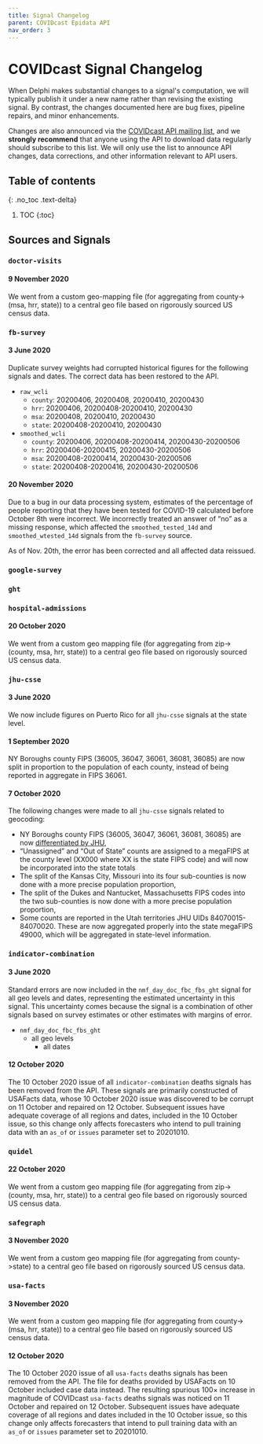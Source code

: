 ```yaml
---
title: Signal Changelog
parent: COVIDcast Epidata API
nav_order: 3
---
```


# COVIDcast Signal Changelog

When Delphi makes substantial changes to a signal's computation, we will
typically publish it under a new name rather than revising the existing signal.
By contrast, the changes documented here are bug fixes, pipeline repairs, and
minor enhancements.

Changes are also announced via the [COVIDcast API mailing
list](https://lists.andrew.cmu.edu/mailman/listinfo/delphi-covidcast-api), and
we **strongly recommend** that anyone using the API to download data regularly
should subscribe to this list. We will only use the list to announce API
changes, data corrections, and other information relevant to API users.

## Table of contents
{: .no_toc .text-delta}

1. TOC
{:toc}

## Sources and Signals
### `doctor-visits`
#### 9 November 2020
We went from a custom geo-mapping file (for aggregating from county->(msa, hrr, state)) to a central geo file based on rigorously sourced US census data.

### `fb-survey`

#### 3 June 2020

Duplicate survey weights had corrupted historical figures for the following signals and dates. The correct data has been restored to the API.
* `raw_wcli`
  * `county`: 20200406, 20200408, 20200410, 20200430
  * `hrr`: 20200406, 20200408-20200410, 20200430
  * `msa`: 20200408, 20200410, 20200430
  * `state`: 20200408-20200410, 20200430
* `smoothed_wcli`
  * `county`: 20200406, 20200408-20200414, 20200430-20200506
  * `hrr`: 20200406-20200415, 20200430-20200506
  * `msa`: 20200408-20200414, 20200430-20200506
  * `state`: 20200408-20200416, 20200430-20200506
  
#### 20 November 2020  

Due to a bug in our data processing system, estimates of the percentage of people reporting that they have been tested for COVID-19 calculated before October 8th were incorrect. 
We incorrectly treated an answer of “no” as a missing response, which affected the `smoothed_tested_14d` and `smoothed_wtested_14d` signals from the `fb-survey` source. 

As of Nov. 20th, the error has been corrected and all affected data reissued. 

### `google-survey`
### `ght`

### `hospital-admissions`
#### 20 October 2020
We went from a custom geo mapping file (for aggregating from zip->(county, msa, hrr, state)) to a central geo file based on rigorously sourced US census data.

### `jhu-csse`

#### 3 June 2020

We now include figures on Puerto Rico for all `jhu-csse` signals at the state level.

#### 1 September 2020

NY Boroughs county FIPS (36005, 36047, 36061, 36081, 36085) are now split in proportion to the population of each county, instead of being reported in aggregate in FIPS 36061. 

#### 7 October 2020

The following changes were made to all `jhu-csse` signals related to geocoding:
- NY Boroughs county FIPS (36005, 36047, 36061, 36081, 36085) are now [differentiated by JHU](https://github.com/CSSEGISandData/COVID-19/issues/3084),
- “Unassigned” and “Out of State” counts are assigned to a megaFIPS at the county level (XX000 where XX is the state FIPS code) and will now be incorporated into the state totals
- The split of the Kansas City, Missouri into its four sub-counties is now done with a more precise population proportion,
- The split of the Dukes and Nantucket, Massachusetts FIPS codes into the two sub-counties is now done with a more precise population proportion,
- Some counts are reported in the Utah territories JHU UIDs 84070015-84070020. These are now aggregated properly into the state megaFIPS 49000, which will be aggregated in state-level information.

### `indicator-combination`

#### 3 June 2020

Standard errors are now included in the `nmf_day_doc_fbc_fbs_ght` signal for all geo levels and dates, representing the estimated uncertainty in this signal. This uncertainty comes because the signal is a combination of other signals based on survey estimates or other estimates with margins of error.

* `nmf_day_doc_fbc_fbs_ght`
  * all geo levels
    * all dates

#### 12 October 2020

The 10 October 2020 issue of all `indicator-combination` deaths signals has been removed from the API. These signals are primarily constructed of USAFacts data, whose 10 October 2020 issue was discovered to be corrupt on 11 October and repaired on 12 October. Subsequent issues have adequate coverage of all regions and dates, included in the 10 October issue, so this change only affects forecasters who intend to pull training data with an `as_of` or `issues` parameter set to 20201010.

### `quidel`

#### 22 October 2020
We went from a custom geo mapping file (for aggregating from zip->(county, msa, hrr, state)) to a central geo file based on rigorously sourced US census data.

### `safegraph`

#### 3 November 2020
We went from a custom geo mapping file (for aggregating from county->state) to a central geo file based on rigorously sourced US census data.

### `usa-facts`

#### 3 November 2020
We went from a custom geo mapping file (for aggregating from county->(msa, hrr, state)) to a central geo file based on rigorously sourced US census data.

#### 12 October 2020

The 10 October 2020 issue of all `usa-facts` deaths signals has been removed from the API. The file for deaths provided by USAFacts on 10 October included case data instead. The resulting spurious 100× increase in magnitude of COVIDcast `usa-facts` deaths signals was noticed on 11 October and repaired on 12 October. Subsequent issues have adequate coverage of all regions and dates included in the 10 October issue, so this change only affects forecasters that intend to pull training data with an `as_of` or `issues` parameter set to 20201010.

